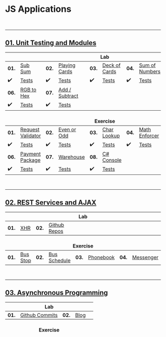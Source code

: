 # JS Applications

<br/>

---

## <a href="https://github.com/radrex/SoftuniCourses/tree/master/JS%20Web%20Developer/JS%20Advanced/JS%20Applications/01.Unit%20Testing%20and%20Modules">01. Unit Testing and Modules</a>

<table>
  <thead>
    <tr>
      <th colspan="10" style="text-align:center;">Lab</th>
    </tr>
  </thead>
  <tbody>
    <tr>
      <td><b>01.</b></td>
      <td><a href="https://github.com/radrex/SoftuniCourses/blob/master/JS%20Web%20Developer/JS%20Advanced/JS%20Applications/01.Unit%20Testing%20and%20Modules/Lab/p01_SubSum.js">Sub Sum</a></td>
      <td><b>02.</b></td>
      <td><a href="https://github.com/radrex/SoftuniCourses/blob/master/JS%20Web%20Developer/JS%20Advanced/JS%20Applications/01.Unit%20Testing%20and%20Modules/Lab/p02_PlayingCards.js">Playing Cards</a></td>
      <td><b>03.</b></td>
      <td><a href="https://github.com/radrex/SoftuniCourses/blob/master/JS%20Web%20Developer/JS%20Advanced/JS%20Applications/01.Unit%20Testing%20and%20Modules/Lab/p03_DeckOfCards.js">Deck of Cards</a></td>
      <td><b>04.</b></td>
      <td><a href="https://github.com/radrex/SoftuniCourses/blob/master/JS%20Web%20Developer/JS%20Advanced/JS%20Applications/01.Unit%20Testing%20and%20Modules/Lab/p04_SumOfNumbers.js">Sum of Numbers</a></td>
      <td><b>05.</b></td>
      <td><a href="https://github.com/radrex/SoftuniCourses/blob/master/JS%20Web%20Developer/JS%20Advanced/JS%20Applications/01.Unit%20Testing%20and%20Modules/Lab/p05_CheckForSymmetry.js">Check for Symmetry</a></td>
    </tr>
    <tr>
      <td>✔️</td>
      <td><a href="https://github.com/radrex/SoftuniCourses/blob/master/JS%20Web%20Developer/JS%20Advanced/JS%20Applications/01.Unit%20Testing%20and%20Modules/Lab/test/p01_SubSum.test.js">Tests</a></td>
      <td>✔️</td>
      <td><a href="https://github.com/radrex/SoftuniCourses/blob/master/JS%20Web%20Developer/JS%20Advanced/JS%20Applications/01.Unit%20Testing%20and%20Modules/Lab/test/p02_PlayingCards.test.js">Tests</a></td>
      <td>✔️</td>
      <td><a href="https://github.com/radrex/SoftuniCourses/blob/master/JS%20Web%20Developer/JS%20Advanced/JS%20Applications/01.Unit%20Testing%20and%20Modules/Lab/test/p03_DeckOfCards.test.js">Tests</a></td>
      <td>✔️</td>
      <td><a href="https://github.com/radrex/SoftuniCourses/blob/master/JS%20Web%20Developer/JS%20Advanced/JS%20Applications/01.Unit%20Testing%20and%20Modules/Lab/test/p04_SumOfNumbers.test.js">Tests</a></td>
      <td>✔️</td>
      <td><a href="https://github.com/radrex/SoftuniCourses/blob/master/JS%20Web%20Developer/JS%20Advanced/JS%20Applications/01.Unit%20Testing%20and%20Modules/Lab/test/p05_CheckForSymmetry.test.js">Tests</a></td>
    </tr>
    <tr>
      <td><b>06.</b></td>
      <td><a href="https://github.com/radrex/SoftuniCourses/blob/master/JS%20Web%20Developer/JS%20Advanced/JS%20Applications/01.Unit%20Testing%20and%20Modules/Lab/p06_RGBToHex.js">RGB to Hex</a></td>
      <td><b>07.</b></td>
      <td><a href="https://github.com/radrex/SoftuniCourses/blob/master/JS%20Web%20Developer/JS%20Advanced/JS%20Applications/01.Unit%20Testing%20and%20Modules/Lab/p07_AddSubtract.js">Add / Subtract</a></td>
      <td colspan="6"></td>
    </tr>
    <tr>
      <td>✔️</td>
      <td><a href="https://github.com/radrex/SoftuniCourses/blob/master/JS%20Web%20Developer/JS%20Advanced/JS%20Applications/01.Unit%20Testing%20and%20Modules/Lab/test/p06_RGBToHex.test.js">Tests</a></td>
      <td>✔️</td>
      <td><a href="https://github.com/radrex/SoftuniCourses/blob/master/JS%20Web%20Developer/JS%20Advanced/JS%20Applications/01.Unit%20Testing%20and%20Modules/Lab/test/p07_AddSubtract.test.js">Tests</a></td>
      <td colspan="6"></td>
    </tr>
  </tbody>
  <thead>
    <tr>
      <th colspan="10" style="text-align:center;"><br>Exercise</th>
    </tr>
  </thead>
  <tbody>
    <tr>
      <td><b>01.</b></td>
      <td><a href="https://github.com/radrex/SoftuniCourses/blob/master/JS%20Web%20Developer/JS%20Advanced/JS%20Applications/01.Unit%20Testing%20and%20Modules/Exercise/p01_RequestValidator.js">Request Validator</a></td>
      <td><b>02.</b></td>
      <td><a href="https://github.com/radrex/SoftuniCourses/blob/master/JS%20Web%20Developer/JS%20Advanced/JS%20Applications/01.Unit%20Testing%20and%20Modules/Exercise/p02_EvenOrOdd.js">Even or Odd</a></td>
      <td><b>03.</b></td>
      <td><a href="https://github.com/radrex/SoftuniCourses/blob/master/JS%20Web%20Developer/JS%20Advanced/JS%20Applications/01.Unit%20Testing%20and%20Modules/Exercise/p03_CharLookup.js">Char Lookup</a></td>
      <td><b>04.</b></td>
      <td><a href="https://github.com/radrex/SoftuniCourses/blob/master/JS%20Web%20Developer/JS%20Advanced/JS%20Applications/01.Unit%20Testing%20and%20Modules/Exercise/p04_MathEnforcer.js">Math Enforcer</a></td>
      <td><b>05.</b></td>
      <td><a href="https://github.com/radrex/SoftuniCourses/blob/master/JS%20Web%20Developer/JS%20Advanced/JS%20Applications/01.Unit%20Testing%20and%20Modules/Exercise/p05_StringBuilder.js">String Builder</a></td>
    </tr>
    <tr>
      <td>✔️</td>
      <td><a href="https://github.com/radrex/SoftuniCourses/blob/master/JS%20Web%20Developer/JS%20Advanced/JS%20Applications/01.Unit%20Testing%20and%20Modules/Exercise/test/p01_RequestValidator.test.js">Tests</a></td>
      <td>✔️</td>
      <td><a href="https://github.com/radrex/SoftuniCourses/blob/master/JS%20Web%20Developer/JS%20Advanced/JS%20Applications/01.Unit%20Testing%20and%20Modules/Exercise/test/p02_EvenOrOdd.test.js">Tests</a></td>
      <td>✔️</td>
      <td><a href="https://github.com/radrex/SoftuniCourses/blob/master/JS%20Web%20Developer/JS%20Advanced/JS%20Applications/01.Unit%20Testing%20and%20Modules/Exercise/test/p03_CharLookup.test.js">Tests</a></td>
      <td>✔️</td>
      <td><a href="https://github.com/radrex/SoftuniCourses/blob/master/JS%20Web%20Developer/JS%20Advanced/JS%20Applications/01.Unit%20Testing%20and%20Modules/Exercise/test/p04_MathEnforcer.test.js">Tests</a></td>
      <td>✔️</td>
      <td><a href="https://github.com/radrex/SoftuniCourses/blob/master/JS%20Web%20Developer/JS%20Advanced/JS%20Applications/01.Unit%20Testing%20and%20Modules/Exercise/test/p05_StringBuilder.test.js">Tests</a></td>
    </tr>
    <tr>
      <td><b>06.</b></td>
      <td><a href="https://github.com/radrex/SoftuniCourses/blob/master/JS%20Web%20Developer/JS%20Advanced/JS%20Applications/01.Unit%20Testing%20and%20Modules/Exercise/p06_PaymentPackage.js">Payment Package</a></td>
      <td><b>07.</b></td>
      <td><a href="https://github.com/radrex/SoftuniCourses/blob/master/JS%20Web%20Developer/JS%20Advanced/JS%20Applications/01.Unit%20Testing%20and%20Modules/Exercise/p07_Warehouse.js">Warehouse</a></td>
      <td><b>08.</b></td>
      <td><a href="https://github.com/radrex/SoftuniCourses/blob/master/JS%20Web%20Developer/JS%20Advanced/JS%20Applications/01.Unit%20Testing%20and%20Modules/Exercise/p08_CSharpConsole.js">C# Console</a></td>
      <td colspan="4"></td>
    </tr>
    <tr>
      <td>✔️</td>
      <td><a href="https://github.com/radrex/SoftuniCourses/blob/master/JS%20Web%20Developer/JS%20Advanced/JS%20Applications/01.Unit%20Testing%20and%20Modules/Exercise/test/p06_PaymentPackage.test.js">Tests</a></td>
      <td>✔️</td>
      <td><a href="https://github.com/radrex/SoftuniCourses/blob/master/JS%20Web%20Developer/JS%20Advanced/JS%20Applications/01.Unit%20Testing%20and%20Modules/Exercise/test/p07_Warehouse.test.js">Tests</a></td>
      <td>✔️</td>
      <td><a href="https://github.com/radrex/SoftuniCourses/blob/master/JS%20Web%20Developer/JS%20Advanced/JS%20Applications/01.Unit%20Testing%20and%20Modules/Exercise/test/p08_CSharpConsole.test.js">Tests</a></td>
      <td colspan="4"></td>
    </tr>
  </tbody>
</table>

<br/>

---

## <a href="https://github.com/radrex/SoftuniCourses/tree/master/JS%20Web%20Developer/JS%20Advanced/JS%20Applications/02.REST%20Services%20and%20AJAX">02. REST Services and AJAX</a>

<table>
  <thead>
    <tr>
      <th colspan="10" style="text-align:center;">Lab</th>
    </tr>
  </thead>
  <tbody>
    <tr>
      <td><b>01.</b></td>
      <td><a href="https://github.com/radrex/SoftuniCourses/tree/master/JS%20Web%20Developer/JS%20Advanced/JS%20Applications/02.REST%20Services%20and%20AJAX/Lab/p01_XHR">XHR</a></td>
      <td><b>02.</b></td>
      <td><a href="https://github.com/radrex/SoftuniCourses/tree/master/JS%20Web%20Developer/JS%20Advanced/JS%20Applications/02.REST%20Services%20and%20AJAX/Lab/p02_Github-Repos">Github Repos</a></td>
      <td colspan="4"></td>
    </tr>
    <tr>
  </tbody>
  <thead>
    <tr>
      <th colspan="10" style="text-align:center;"><br>Exercise</th>
    </tr>
  </thead>
  <tbody>
    <tr>
      <td><b>01.</b></td>
      <td><a href="https://github.com/radrex/SoftuniCourses/tree/master/JS%20Web%20Developer/JS%20Advanced/JS%20Applications/02.REST%20Services%20and%20AJAX/Exercise/01.BUS-STOP">Bus Stop</a></td>
      <td><b>02.</b></td>
      <td><a href="https://github.com/radrex/SoftuniCourses/tree/master/JS%20Web%20Developer/JS%20Advanced/JS%20Applications/02.REST%20Services%20and%20AJAX/Exercise/02.BUS-SCHEDULE">Bus Schedule</a></td>
      <td><b>03.</b></td>
      <td><a href="https://github.com/radrex/SoftuniCourses/tree/master/JS%20Web%20Developer/JS%20Advanced/JS%20Applications/02.REST%20Services%20and%20AJAX/Exercise/03.PHONEBOOK">Phonebook</a></td>
      <td><b>04.</b></td>
      <td><a href="https://github.com/radrex/SoftuniCourses/tree/master/JS%20Web%20Developer/JS%20Advanced/JS%20Applications/02.REST%20Services%20and%20AJAX/Exercise/04.MESSENGER">Messenger</a></td>
    </tr>
  </tbody>
</table>

<br/>

---

## <a href="https://github.com/radrex/SoftuniCourses/tree/master/JS%20Web%20Developer/JS%20Advanced/JS%20Applications/03.Asynchronous%20Programming">03. Asynchronous Programming</a>

<table>
  <thead>
    <tr>
      <th colspan="10" style="text-align:center;">Lab</th>
    </tr>
  </thead>
  <tbody>
    <tr>
      <td><b>01.</b></td>
      <td><a href="https://github.com/radrex/SoftuniCourses/tree/master/JS%20Web%20Developer/JS%20Advanced/JS%20Applications/03.Asynchronous%20Programming/Lab/01.GITHUB-COMMITS">Github Commits</a></td>
      <td><b>02.</b></td>
      <td><a href="https://github.com/radrex/SoftuniCourses/tree/master/JS%20Web%20Developer/JS%20Advanced/JS%20Applications/03.Asynchronous%20Programming/Lab/02.BLOG">Blog</a></td>
      <td colspan="6"></td>
    </tr>
    <tr>
  </tbody>
  <thead>
    <tr>
      <th colspan="10" style="text-align:center;"><br>Exercise</th>
    </tr>
  </thead>
  <tbody>

  </tbody>
</table>

